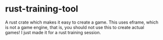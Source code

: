 # rust-training-tool

A rust crate which makes it easy to create a game. This uses eframe, which is not a game engine, that is, you should not use this to create actual games! I just made it for a rust training session.
